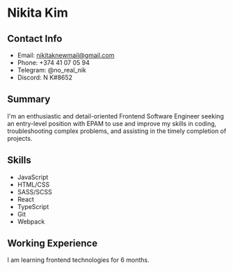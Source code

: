 # Nikita Kim

## Contact Info

- Email: nikitaknewmail@gmail.com
- Phone: +374 41 07 05 94
- Telegram: @no_real_nik
- Discord: N K#8652

## Summary

I'm an enthusiastic and detail-oriented Frontend Software Engineer seeking an entry-level position with EPAM to use and improve my skills in coding, troubleshooting complex problems, and assisting in the timely completion of projects.

## Skills

- JavaScript
- HTML/CSS
- SASS/SCSS
- React
- TypeScript
- Git
- Webpack

## Working Experience

I am learning frontend technologies for 6 months.

